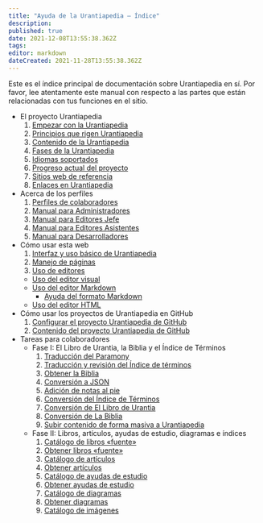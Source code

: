 ```yaml
---
title: "Ayuda de la Urantiapedia — Índice"
description: 
published: true
date: 2021-12-08T13:55:38.362Z
tags: 
editor: markdown
dateCreated: 2021-11-28T13:55:38.362Z
---
```


Este es el índice principal de documentación sobre Urantiapedia en sí. Por favor, lee atentamente este manual con respecto a las partes que están relacionadas con tus funciones en el sitio.

- El proyecto Urantiapedia
  1. [Empezar con la Urantiapedia](/es/help/start)
  2. [Principios que rigen Urantiapedia](/es/help/principles)
  3. [Contenido de la Urantiapedia](/es/help/content)
  4. [Fases de la Urantiapedia](/es/help/phases)
  5. [Idiomas soportados](/es/help/languages)
  6. [Progreso actual del proyecto](/es/help/status)
  7. [Sitios web de referencia](/es/help/websites)
  8. [Enlaces en Urantiapedia](/es/help/links)
- Acerca de los perfiles
  1. [Perfiles de colaboradores](/es/help/roles)
  2. [Manual para Administradores](/es/help/admin)
  3. [Manual para Editores Jefe](/es/help/github)
  4. [Manual para Editores Asistentes](/es/help/github_assistant)
  5. [Manual para Desarrolladores](/es/help/devs)
- Cómo usar esta web
  1. [Interfaz y uso básico de Urantiapedia](/es/help/web_basics)
  2. [Manejo de páginas](/es/help/web_pages)
  3. [Uso de editores](/es/help/web_editors)
    - [Uso del editor visual](/es/help/web_visual_editor)
    - [Uso del editor Markdown](/es/help/web_markdown_editor)
      - [Ayuda del formato Markdown](/es/help/markdown)
    - [Uso del editor HTML](/es/help/web_html_editor)
- Cómo usar los proyectos de Urantiapedia en GitHub
  1. [Configurar el proyecto Urantiapedia de GitHub](/es/help/github_setting)
  2. [Contenido del proyecto Urantiapedia de GitHub](/es/help/github_content)
- Tareas para colaboradores
  - Fase I: El Libro de Urantia, la Biblia y el Índice de Términos
    1. [Traducción del Paramony](/es/help/github_paramony)
    2. [Traducción y revisión del Índice de términos](/es/help/github_topicindex)
    3. [Obtener la Biblia](/es/help/github_bible)
    4. [Conversión a JSON](/es/help/github_book_json)
    5. [Adición de notas al pie](/es/help/github_footnotes)
    6. [Conversión del Índice de Términos](/es/help/github_topicindex_to_wiki)
    7. [Conversión de El Libro de Urantia](/es/help/github_book_to_wiki)
    8. [Conversión de La Biblia](/es/help/github_bible_to_wiki)
    9. [Subir contenido de forma masiva a Urantiapedia](/es/help/github_upload)
  - Fase II: Libros, artículos, ayudas de estudio, diagramas e índices
    1. [Catálogo de libros «fuente»](/es/help/github_sourcebooks_catalog)
    2. [Obtener libros «fuente»](/es/help/github_sourcebooks_markdown)
    3. [Catálogo de artículos](/es/help/github_articles_catalog)
    4. [Obtener artículos](/es/help/github_articles_markdown)
    5. [Catálogo de ayudas de estudio](/es/help/github_studyaids_catalog)
    6. [Obtener ayudas de estudio](/es/help/github_studyaids_markdown)
    7. [Catálogo de diagramas](/es/help/github_diagrams_catalog)
    8. [Obtener diagramas](/es/help/github_diagrams_svg)
    9. [Catálogo de imágenes](/es/help/github_images_catalog)
   